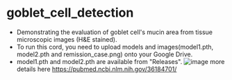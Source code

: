# goblet_cell_detection
- Demonstrating the evaluation of goblet cell's mucin area from tissue microscopic images (H&E stained).
- To run this cord, you need to upload models and images(model1.pth, model2.pth and remission_case.png) onto your Google Drive.
- model1.pth and model2.pth are available from "Releases".
![image](https://user-images.githubusercontent.com/84660708/153540792-33db0de4-8f18-47db-8041-f5a5ac02fb51.png)
more details here https://pubmed.ncbi.nlm.nih.gov/36184701/
